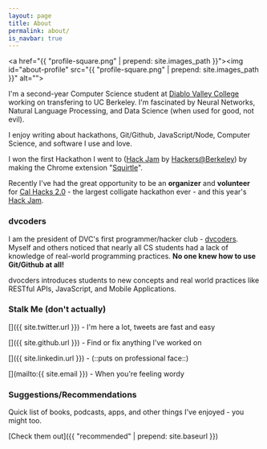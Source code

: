 ```yaml
---
layout: page
title: About
permalink: about/
is_navbar: true
---
```


<a href="{{ "profile-square.png" | prepend: site.images_path }}"><img id="about-profile" src="{{ "profile-square.png" | prepend: site.images_path }}" alt=""></a>

I'm a second-year Computer Science student at [Diablo Valley College](https://en.wikipedia.org/wiki/Diablo_Valley_College) working on transfering to UC Berkeley. I'm fascinated by Neural Networks, Natural Language Processing, and Data Science (when used for good, not evil). 

I enjoy writing about hackathons, Git/Github, JavaScript/Node, Computer Science, and software I use and love.

I won the first Hackathon I went to ([Hack Jam](http://hackjam.io) by [Hackers@Berkeley](http://hackersatberkeley.com)) by making the Chrome extension "[Squirtle](https://github.com/thebearjew/squritle)".

Recently I've had the great opportunity to be an **organizer** and **volunteer** for [Cal Hacks 2.0](http://calhacks.io) - the largest colligate hackathon ever - and this year's [Hack Jam](http://hackjam.io).

### dvcoders

I am the president of DVC's first programmer/hacker club - [dvcoders](https://dvcoders.com). Myself and others noticed that nearly all CS students had a lack of knowledge of real-world programming practices. **No one knew how to use Git/Github at all!**

dvocders introduces students to new concepts and real world practices like RESTful APIs, JavaScript, and Mobile Applications.

### Stalk Me (don't actually)

[<i class="fa fa-twitter"></i>]({{ site.twitter.url }}) - I'm here a lot, tweets are fast and easy

[<i class="fa fa-github"></i>]({{ site.github.url }}) - Find or fix anything I've worked on

[<i class="fa fa-linkedin-square"></i>]({{ site.linkedin.url }}) - (::puts on professional face::)

[<i class="fa fa-envelope"></i>](mailto:{{ site.email }}) - When you're feeling wordy

### Suggestions/Recommendations

Quick list of books, podcasts, apps, and other things I've enjoyed - you might too.

[Check them out]({{ "recommended" | prepend: site.baseurl }})
